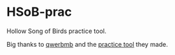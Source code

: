 # HSoB-prac
Hollow Song of Birds practice tool. 

Big thanks to [qwerbmb](https://space.bilibili.com/225372917) and the [practice tool](https://b23.tv/BV15yDZYdEkd) they made. 
